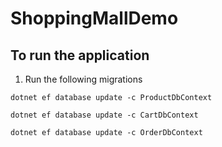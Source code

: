 # ShoppingMallDemo

## To run the application
1. Run the following migrations

```
dotnet ef database update -c ProductDbContext

dotnet ef database update -c CartDbContext

dotnet ef database update -c OrderDbContext
```
